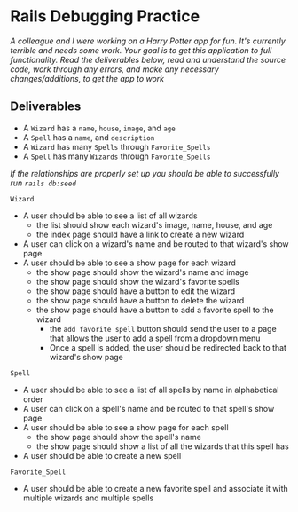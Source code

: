 # Rails Debugging Practice

_A colleague and I were working on a Harry Potter app for fun. It's currently terrible and needs some work. Your goal is to get this application to full functionality. Read the deliverables below, read and understand the source code, work through any errors, and make any necessary changes/additions, to get the app to work_

## Deliverables

- A `Wizard` has a `name`, `house`, `image`, and `age`
- A `Spell` has a `name`, and `description`
- A `Wizard` has many `Spells` through `Favorite_Spells`
- A `Spell` has many `Wizards` through `Favorite_Spells`

*If the relationships are properly set up you should be able to successfully run `rails db:seed`*

`Wizard`

- A user should be able to see a list of all wizards
    - the list should show each wizard's image, name, house, and age
    - the index page should have a link to create a new wizard
- A user can click on a wizard's name and be routed to that wizard's show page
- A user should be able to see a show page for each wizard
    - the show page should show the wizard's name and image
    - the show page should show the wizard's favorite spells
    - the show page should have a button to edit the wizard
    - the show page should have a button to delete the wizard
    - the show page should have a button to add a favorite spell to the wizard
        - the `add favorite spell` button should send the user to a page that allows the user to add a spell from a dropdown menu
        - Once a spell is added, the user should be redirected back to that wizard's show page

`Spell`

- A user should be able to see a list of all spells by name in alphabetical order
- A user can click on a spell's name and be routed to that spell's show page
- A user should be able to see a show page for each spell
    - the show page should show the spell's name
    - the show page should show a list of all the wizards that this spell has
- A user should be able to create a new spell

`Favorite_Spell`

- A user should be able to create a new favorite spell and associate it with multiple wizards and multiple spells